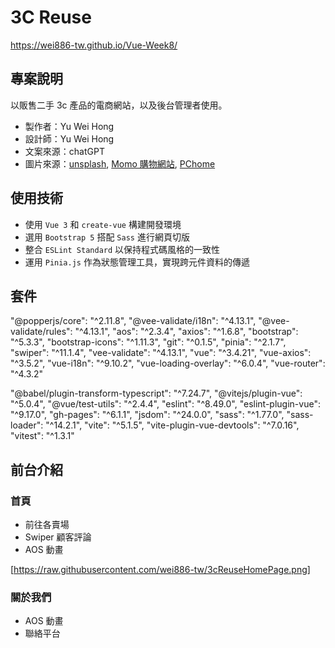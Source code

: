 # 3C Reuse

https://wei886-tw.github.io/Vue-Week8/

## 專案說明

以販售二手 3c 產品的電商網站，以及後台管理者使用。

- 製作者：Yu Wei Hong
- 設計師：Yu Wei Hong
- 文案來源：chatGPT
- 圖片來源：[unsplash](https://unsplash.com/), [Momo 購物網站](https://www.momoshop.com.tw/main/Main.jsp), [PChome](https://24h.pchome.com.tw/?gad_source=1&gclid=Cj0KCQjw7ZO0BhDYARIsAFttkCgRq_VgBVPATLz4aHpMQtxOdaagNxkLWnaWP8Q65eIcZanICHZKWdwaAmkrEALw_wcB)

## 使用技術

- 使用 `Vue 3` 和 `create-vue` 構建開發環境
- 選用 `Bootstrap 5` 搭配 `Sass` 進行網頁切版
- 整合 `ESLint Standard` 以保持程式碼風格的一致性
- 運用 `Pinia.js` 作為狀態管理工具，實現跨元件資料的傳遞

## 套件

"@popperjs/core": "^2.11.8",
"@vee-validate/i18n": "^4.13.1",
"@vee-validate/rules": "^4.13.1",
"aos": "^2.3.4",
"axios": "^1.6.8",
"bootstrap": "^5.3.3",
"bootstrap-icons": "^1.11.3",
"git": "^0.1.5",
"pinia": "^2.1.7",
"swiper": "^11.1.4",
"vee-validate": "^4.13.1",
"vue": "^3.4.21",
"vue-axios": "^3.5.2",
"vue-i18n": "^9.10.2",
"vue-loading-overlay": "^6.0.4",
"vue-router": "^4.3.2"

"@babel/plugin-transform-typescript": "^7.24.7",
"@vitejs/plugin-vue": "^5.0.4",
"@vue/test-utils": "^2.4.4",
"eslint": "^8.49.0",
"eslint-plugin-vue": "^9.17.0",
"gh-pages": "^6.1.1",
"jsdom": "^24.0.0",
"sass": "^1.77.0",
"sass-loader": "^14.2.1",
"vite": "^5.1.5",
"vite-plugin-vue-devtools": "^7.0.16",
"vitest": "^1.3.1"

## 前台介紹

### 首頁

- 前往各賣場
- Swiper 顧客評論
- AOS 動畫

[https://raw.githubusercontent.com/wei886-tw/3cReuseHomePage.png]

### 關於我們

- AOS 動畫
- 聯絡平台
